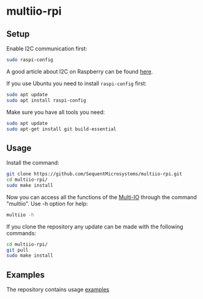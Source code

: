 # multiio-rpi

## Setup

Enable I2C communication first:
```bash
sudo raspi-config
```
A good article about I2C on Raspberry can be found [here](https://www.raspberrypi-spy.co.uk/2014/11/enabling-the-i2c-interface-on-the-raspberry-pi/).

If you use Ubuntu you need to install `raspi-config` first:
```bash
sudo apt update
sudo apt install raspi-config
```

Make sure you have all tools you need:
```bash
sudo apt update
sudo apt-get install git build-essential
```

## Usage

Install the command:
```bash
git clone https://github.com/SequentMicrosystems/multiio-rpi.git
cd multiio-rpi/
sudo make install
```

Now you can access all the functions of the [Multi-IO](https://sequentmicrosystems.com/collections/all-io-cards/products/multi-io-8-layer-stackable-hat-for-raspberry-pi) through the command "multiio". Use -h option for help:
```bash
multiio -h
```

If you clone the repository any update can be made with the following commands:
```bash
cd multiio-rpi/  
git pull
sudo make install
```

 ## Examples

 The repository contains usage [examples](https://github.com/SequentMicrosystems/multiio-rpi/tree/main/examples)
 
